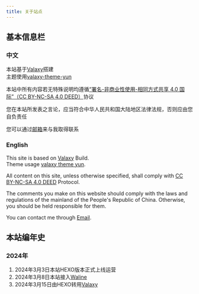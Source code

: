 ```yaml
---
title: 关于站点
---
```


## 基本信息栏  
  
### 中文  
本站基于[Valaxy](https://github.com/YunYouJun/valaxy)搭建  
主题使用[valaxy-theme-yun](https://github.com/YunYouJun/valaxy/tree/main/packages/valaxy-theme-yun)  
  
本站中所有内容若无特殊说明均遵循[“署名-非商业性使用-相同方式共享 4.0 国际”（CC BY-NC-SA 4.0 DEED）](https://creativecommons.org/licenses/by-nc-sa/4.0/deed.zh-hans)协议  
  
您在本站所发表之言论，应当符合中华人民共和国大陆地区法律法规，否则应由您自负责任  
  
您可以通过[邮箱](mailto:contact@kfdzcoffee.cn)来与我取得联系  
  
### English  
This site is based on [Valaxy](https://github.com/YunYouJun/valaxy) Build.  
Theme usage [valaxy theme yun](https://github.com/YunYouJun/valaxy/tree/main/packages/valaxy-theme-yun).  
  
All content on this site, unless otherwise specified, shall comply with [CC BY-NC-SA 4.0 DEED]( https://creativecommons.org/licenses/by-nc-sa/4.0/deed.zh-hans) Protocol.  
  
The comments you make on this website should comply with the laws and regulations of the mainland of the People's Republic of China. Otherwise, you should be held responsible for them.  
  
You can contact me through [Email](mailto:contact@kfdzcoffee.cn).  
  
## 本站编年史  
### 2024年  
1. 2024年3月3日本站HEXO版本正式上线运营  
2. 2024年3月8日本站接入[Waline](https://github.com/walinejs/waline)  
3. 2024年3月15日由HEXO转用[Valaxy](https://github.com/YunYouJun/valaxy)  